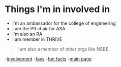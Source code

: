 # Things I'm in involved in

* I'm an ambassador for the college of engineering
* I am the PR chair for ASA
* I'm also an RA
* I am member in THRIVE 
 > I am also a member of other orgs like NSBE

-[involvement](involvement.md)
-[favs](favs.md)
-[fun facts](funfacts.md)
-[main page](README.md)
